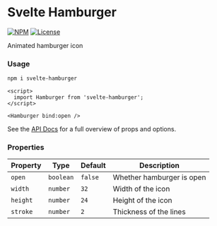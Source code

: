 # Svelte Hamburger

[![NPM](https://img.shields.io/npm/v/svelte-hamburger)](https://www.npmjs.com/package/svelte-hamburger) [![License](https://img.shields.io/npm/l/svelte-hamburger)](https://github.com/seaneking/svelte-hamburger/blob/master/LICENSE.md)

Animated hamburger icon

### Usage

```sh
npm i svelte-hamburger
```

```svelte
<script>
  import Hamburger from 'svelte-hamburger';
</script>

<Hamburger bind:open />
```

See the [API Docs](https://seaneking.github.io/svelte-hamburger/) for a full overview of props and options.

### Properties

| Property | Type      | Default | Description               |
| -------- | --------- | ------- | ------------------------- |
| `open`   | `boolean` | `false` | Whether hamburger is open |
| `width`  | `number`  | `32`    | Width of the icon         |
| `height` | `number`  | `24`    | Height of the icon        |
| `stroke` | `number`  | `2`     | Thickness of the lines    |

